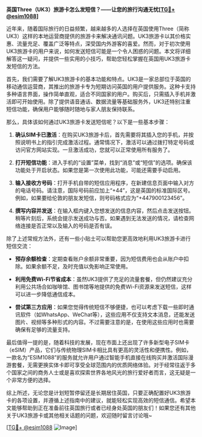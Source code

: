 **英国Three（UK3）旅游卡怎么发短信？——让您的旅行沟通无忧[[TG💪+ @esim1088](https://t.me/s/esim1088)]**

近年来，随着国际旅行的日益频繁，越来越多的人选择在英国使用Three（简称UK3）这样的本地运营商提供的旅游卡来解决通讯问题。UK3旅游卡以其价格实惠、流量充足、覆盖广泛等特点，深受国内外游客的喜爱。然而，对于初次使用UK3旅游卡的用户来说，如何发送短信可能是一个令人困惑的问题。本文将详细解答这一疑问，并提供一些实用的小技巧，帮助您轻松掌握在英国用UK3旅游卡发短信的方法。

首先，我们需要了解UK3旅游卡的基本功能和特点。UK3是一家总部位于英国的移动通信运营商，其推出的旅游卡专为短期访问英国的用户提供服务。这种卡支持多种语言界面，操作简单直观，适合不同国家的用户。购买后，只需插入手机并激活即可开始使用。除了提供语音通话、数据流量等基础服务外，UK3还特别注重短信功能，确保用户能够随时随地与家人朋友保持联系。

那么，具体该如何通过UK3旅游卡发送短信呢？以下是一些基本步骤：

1. **确认SIM卡已激活**：在购买UK3旅游卡后，首先需要将其插入您的手机，并按照说明书上的指引完成激活过程。通常情况下，激活可以通过拨打特定号码或访问官方网站实现。一旦激活成功，您就可以正常使用所有服务了。

2. **打开短信功能**：进入手机的“设置”菜单，找到“消息”或“短信”的选项。确保该功能处于开启状态。如果您是第一次使用此功能，可能还需要手动启用。

3. **输入接收方号码**：打开手机自带的短信应用程序，在新建信息页面中输入对方的电话号码。请注意，国际号码前应加上“+44”，这是英国的标准国际区号。例如，如果要给伦敦的朋友发短信，则号码格式应为“+447900123456”。

4. **撰写内容并发送**：在输入框内键入您想发送的信息内容，然后点击发送按钮。稍等片刻后，系统会提示发送成功与否。如果遇到无法发送的情况，请检查网络连接是否正常以及输入的号码是否有误。

除了上述常规方法外，还有一些小贴士可以帮助您更高效地利用UK3旅游卡进行短信交流：

- **预存余额检查**：定期查看账户余额非常重要，因为短信费用也会从账户中扣除。如果余额不足，及时充值以免影响正常使用。
  
- **利用免费Wi-Fi节省成本**：虽然UK3提供了充足的流量套餐，但仍然建议充分利用公共场合如咖啡馆、图书馆等地提供的免费Wi-Fi资源来发送短信，这样可以进一步降低通信成本。

- **尝试第三方应用**：如果您觉得传统短信不够便捷，也可以考虑下载一些即时通讯软件（如WhatsApp、WeChat等），这些应用不仅支持文本消息，还能发送图片、视频等多种形式的内容。不过需要注意的是，在使用这些应用时也需要确保有足够的流量支持。

最后值得一提的是，随着科技的发展，现在市面上还出现了许多新型电子SIM卡（eSIM）产品，它们与传统物理SIM卡相比具有更高的灵活性和便携性。例如，一款名为“ESIM1088”的服务就允许用户通过智能手机直接在线购买并激活国际漫游套餐，无需更换实体卡即可享受全球范围内的优质网络体验。对于经常往返于多个国家之间的商务人士或是喜欢探索世界各地风光的旅行爱好者而言，这无疑是一个非常方便的选择。

综上所述，无论您是计划短暂停留还是长期居住英国，只要正确配置好UK3旅游卡的各项设置，并遵循上述指南中的建议，就能轻松实现高效的短信通信。希望本文能够帮助到正在准备前往英国旅行或者已经身处英国的朋友们！如果您还有其他关于UK3旅游卡或其他相关话题的问题，欢迎随时留言讨论哦~

[[TG💪+ @esim1088](https://t.me/s/esim1088) ![Image](https://i.postimg.cc/4NQfJmqS/Snipaste-2025-05-13-00-14-12.png)]